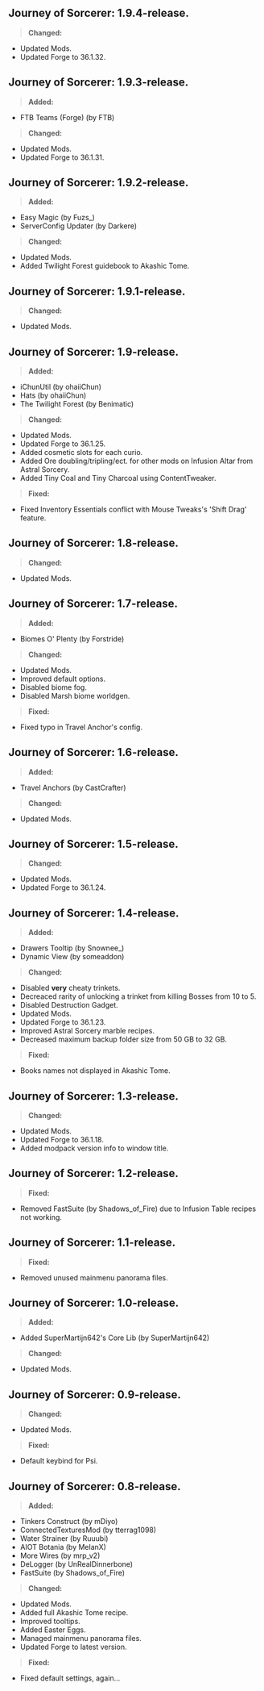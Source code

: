 ## **Journey of Sorcerer: 1.9.4-release.**
>**Changed:**
- Updated Mods.
- Updated Forge to 36.1.32.

## **Journey of Sorcerer: 1.9.3-release.**
>**Added:**
- FTB Teams (Forge) (by FTB)
>**Changed:**
- Updated Mods.
- Updated Forge to 36.1.31.

## **Journey of Sorcerer: 1.9.2-release.**
>**Added:**
- Easy Magic (by Fuzs_)
- ServerConfig Updater (by Darkere)
>**Changed:**
- Updated Mods.
- Added Twilight Forest guidebook to Akashic Tome.

## **Journey of Sorcerer: 1.9.1-release.**
>**Changed:**
- Updated Mods.

## **Journey of Sorcerer: 1.9-release.**
>**Added:**
- iChunUtil (by ohaiiChun)
- Hats (by ohaiiChun)
- The Twilight Forest (by Benimatic)
>**Changed:**
- Updated Mods.
- Updated Forge to 36.1.25.
- Added cosmetic slots for each curio.
- Added Ore doubling/tripling/ect. for other mods on Infusion Altar from Astral Sorcery.
- Added Tiny Coal and Tiny Charcoal using ContentTweaker.
>**Fixed:**
- Fixed Inventory Essentials conflict with Mouse Tweaks's 'Shift Drag' feature.

## **Journey of Sorcerer: 1.8-release.**
>**Changed:**
- Updated Mods.

## **Journey of Sorcerer: 1.7-release.**
>**Added:**
- Biomes O' Plenty (by Forstride)
>**Changed:**
- Updated Mods.
- Improved default options.
- Disabled biome fog.
- Disabled Marsh biome worldgen.
>**Fixed:**
- Fixed typo in Travel Anchor's config.

## **Journey of Sorcerer: 1.6-release.**
>**Added:**
- Travel Anchors (by CastCrafter)
>**Changed:**
- Updated Mods.

## **Journey of Sorcerer: 1.5-release.**
>**Changed:**
- Updated Mods.
- Updated Forge to 36.1.24.

## **Journey of Sorcerer: 1.4-release.**
>**Added:**
- Drawers Tooltip (by Snownee_)
- Dynamic View (by someaddon)
>**Changed:**
- Disabled **very** cheaty trinkets.
- Decreaced rarity of unlocking a trinket from killing Bosses from 10 to 5.
- Disabled Destruction Gadget.
- Updated Mods.
- Updated Forge to 36.1.23.
- Improved Astral Sorcery marble recipes.
- Decreased maximum backup folder size from 50 GB to 32 GB.
>**Fixed:**
- Books names not displayed in Akashic Tome.

## **Journey of Sorcerer: 1.3-release.**
>**Changed:**
- Updated Mods.
- Updated Forge to 36.1.18.
- Added modpack version info to window title.

## **Journey of Sorcerer: 1.2-release.**
>**Fixed:**
- Removed FastSuite (by Shadows_of_Fire) due to Infusion Table recipes not working.

## **Journey of Sorcerer: 1.1-release.**
>**Fixed:**
- Removed unused mainmenu panorama files.

## **Journey of Sorcerer: 1.0-release.**
>**Added:**
- Added SuperMartijn642's Core Lib (by SuperMartijn642)
>**Changed:**
- Updated Mods.

## **Journey of Sorcerer: 0.9-release.**
>**Changed:**
- Updated Mods.
>**Fixed:**
- Default keybind for Psi.

## **Journey of Sorcerer: 0.8-release.**
>**Added:**
- Tinkers Construct (by mDiyo)
- ConnectedTexturesMod (by tterrag1098)
- Water Strainer (by Ruuubi)
- AIOT Botania (by MelanX)
- More Wires (by mrp_v2)
- DeLogger (by UnRealDinnerbone)
- FastSuite (by Shadows_of_Fire)
>**Changed:**
- Updated Mods.
- Added full Akashic Tome recipe.
- Improved tooltips.
- Added Easter Eggs.
- Managed mainmenu panorama files.
- Updated Forge to latest version.
>**Fixed:**
- Fixed default settings, again...
